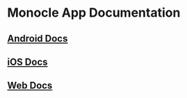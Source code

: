 # Monocle App Documentation
## [Android Docs](android.md)
## [iOS Docs](ios.md)
## [Web Docs](web.md)
